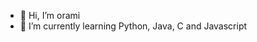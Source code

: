 - 👋 Hi, I’m orami
- 🌱 I’m currently learning Python, Java, C and Javascript


<!---
oramirez13/oramirez13 is a ✨ special ✨ repository because its `README.md` (this file) appears on your GitHub profile.
You can click the Preview link to take a look at your changes.
--->
